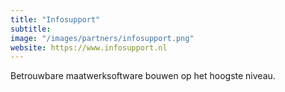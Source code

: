 ```yaml
---
title: "Infosupport"
subtitle: 
image: "/images/partners/infosupport.png"
website: https://www.infosupport.nl
---
```


Betrouwbare maatwerksoftware bouwen op het hoogste niveau.